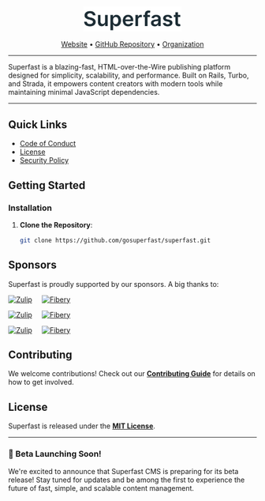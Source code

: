 
<p align="center">
  <a href="https://superfast.sh" target="_blank">
    <img src="assets/superfast.png" alt="Superfast" width="200px">
  </a>
</p>

<p align="center">
    <a href="https://superfast.sh">Website</a> •
    <a href="https://github.com/gosuperfast/superfast">GitHub Repository</a> •
    <a href="https://github.com/gosuperfast">Organization</a>
</p>

---

Superfast is a blazing-fast, HTML-over-the-Wire publishing platform designed for simplicity, scalability, and performance. Built on Rails, Turbo, and Strada, it empowers content creators with modern tools while maintaining minimal JavaScript dependencies.

---

## Quick Links

- [Code of Conduct](CODE_OF_CONDUCT.md)
- [License](LICENSE)
- [Security Policy](SECURITY.md)

## Getting Started

### Installation

1. **Clone the Repository**:
   ```bash
   git clone https://github.com/gosuperfast/superfast.git


## Sponsors

Superfast is proudly supported by our sponsors. A big thanks to:


[![Zulip](assets/zulip.png)](https://zulip.com) &nbsp; &nbsp; [![Fibery](assets/fibery.png)](https://fibery.io)




[<img src="assets/zulip.png" width="100" height="100" alt="Zulip">](https://zulip.com) &nbsp; &nbsp; [<img src="assets/fibery.png" width="100" height="100" alt="Fibery">](https://fibery.io)




[<img src="assets/zulip.png" width="180" height="100" alt="Zulip">](https://zulip.com) &nbsp; &nbsp; [<img src="assets/fibery.png" width="180" height="100" alt="Fibery">](https://fibery.io)





## Contributing

We welcome contributions! Check out our **[Contributing Guide](CONTRIBUTING.md)** for details on how to get involved.


## License

Superfast is released under the **[MIT License](LICENSE)**.




---


### 🚀 Beta Launching Soon!
We're excited to announce that Superfast CMS is preparing for its beta release! Stay tuned for updates and be among the first to experience the future of fast, simple, and scalable content management.


